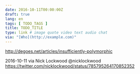 ```yaml
---
date: 2016-10-11T00:00:00Z
draft: true
lang: en
tags: [ TODO_TAGS ]
title: TODO_TITLE
type: link # image quote video text audio chat
via: "[Who](http://example.com)"
---
```


<http://degoes.net/articles/insufficiently-polymorphic>

2016-10-11 via Nick Lockwood @nicklockwood
https://twitter.com/nicklockwood/status/785795264170852352






